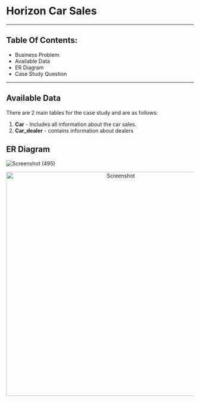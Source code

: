 # Horizon Car Sales
-----------------------------------------------------------------------------------------------------

Table Of Contents:
----------------------------------------------------------------------------------
* Business Problem
* Available Data
* ER Diagram
* Case Study Question
_________________________________________________________________________________________________________________________
Available Data
---------------------------------------------------------------------------------
There are 2 main tables for the case study and are as follows:    
1. **Car** - Includes all information about the car sales.
2. **Car_dealer** - contains information about dealers

ER Diagram 
------------------------------------------------------------------------------------
![Screenshot (495)](https://github.com/hemaprabhavathi20/SQL-Projects/assets/147178268/7272debd-136c-4619-a28e-574990e24fc3)
<p align="center">
  <img src="https://github.com/hemaprabhavathi20/SQL-Projects/raw/main/assets/147178268/7272debd-136c-4619-a28e-574990e24fc3" width="600" alt="Screenshot">
</p>

